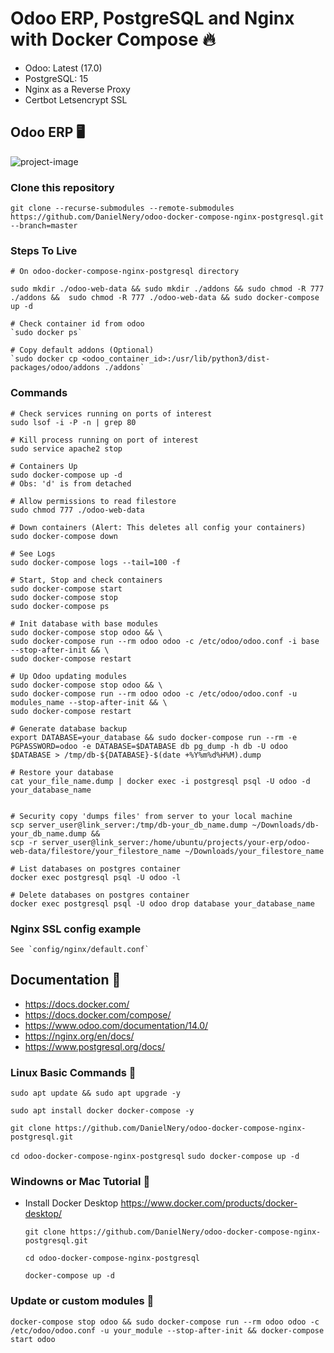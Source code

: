 # Odoo ERP, PostgreSQL and Nginx with Docker Compose 🔥

+ Odoo: Latest (17.0)
+ PostgreSQL: 15
+ Nginx as a Reverse Proxy
+ Certbot Letsencrypt SSL

## Odoo ERP 🖥️

![project-image](https://user-images.githubusercontent.com/59855397/216739166-c91ef374-50d4-4b9e-bfb4-987954f5f0f2.png)

### Clone this repository

    git clone --recurse-submodules --remote-submodules https://github.com/DanielNery/odoo-docker-compose-nginx-postgresql.git --branch=master

### Steps To Live

    # On odoo-docker-compose-nginx-postgresql directory

    sudo mkdir ./odoo-web-data && sudo mkdir ./addons && sudo chmod -R 777 ./addons &&  sudo chmod -R 777 ./odoo-web-data && sudo docker-compose up -d

    # Check container id from odoo
    `sudo docker ps`

    # Copy default addons (Optional)
    `sudo docker cp <odoo_container_id>:/usr/lib/python3/dist-packages/odoo/addons ./addons`

### Commands

    # Check services running on ports of interest
    sudo lsof -i -P -n | grep 80

    # Kill process running on port of interest
    sudo service apache2 stop

    # Containers Up
    sudo docker-compose up -d
    # Obs: 'd' is from detached

    # Allow permissions to read filestore
    sudo chmod 777 ./odoo-web-data

    # Down containers (Alert: This deletes all config your containers)
    sudo docker-compose down

    # See Logs
    sudo docker-compose logs --tail=100 -f

    # Start, Stop and check containers
    sudo docker-compose start
    sudo docker-compose stop
    sudo docker-compose ps

    # Init database with base modules
    sudo docker-compose stop odoo && \
    sudo docker-compose run --rm odoo odoo -c /etc/odoo/odoo.conf -i base --stop-after-init && \
    sudo docker-compose restart

    # Up Odoo updating modules
    sudo docker-compose stop odoo && \
    sudo docker-compose run --rm odoo odoo -c /etc/odoo/odoo.conf -u modules_name --stop-after-init && \
    sudo docker-compose restart

    # Generate database backup
    export DATABASE=your_database && sudo docker-compose run --rm -e PGPASSWORD=odoo -e DATABASE=$DATABASE db pg_dump -h db -U odoo $DATABASE > /tmp/db-${DATABASE}-$(date +%Y%m%d%H%M).dump

    # Restore your database
    cat your_file_name.dump | docker exec -i postgresql psql -U odoo -d your_database_name


    # Security copy 'dumps files' from server to your local machine
    scp server_user@link_server:/tmp/db-your_db_name.dump ~/Downloads/db-your_db_name.dump &&
    scp -r server_user@link_server:/home/ubuntu/projects/your-erp/odoo-web-data/filestore/your_filestore_name ~/Downloads/your_filestore_name

    # List databases on postgres container
    docker exec postgresql psql -U odoo -l

    # Delete databases on postgres container
    docker exec postgresql psql -U odoo drop database your_database_name

### Nginx SSL config example

    See `config/nginx/default.conf`

## Documentation 📜

+ <https://docs.docker.com/>
+ <https://docs.docker.com/compose/>
+ <https://www.odoo.com/documentation/14.0/>
+ <https://nginx.org/en/docs/>
+ <https://www.postgresql.org/docs/>

### Linux Basic Commands 🐧

` sudo apt update && sudo apt upgrade -y `

` sudo apt install docker docker-compose -y `

` git clone https://github.com/DanielNery/odoo-docker-compose-nginx-postgresql.git `

` cd odoo-docker-compose-nginx-postgresql `
` sudo docker-compose up -d `

### Windowns or Mac Tutorial 🍎

+ Install Docker Desktop <https://www.docker.com/products/docker-desktop/>

  ` git clone https://github.com/DanielNery/odoo-docker-compose-nginx-postgresql.git `

  ` cd odoo-docker-compose-nginx-postgresql `

  ` docker-compose up -d `

### Update or custom modules 🍺

  ` docker-compose stop odoo && sudo docker-compose run --rm odoo odoo -c /etc/odoo/odoo.conf -u your_module
  --stop-after-init && docker-compose start odoo `
